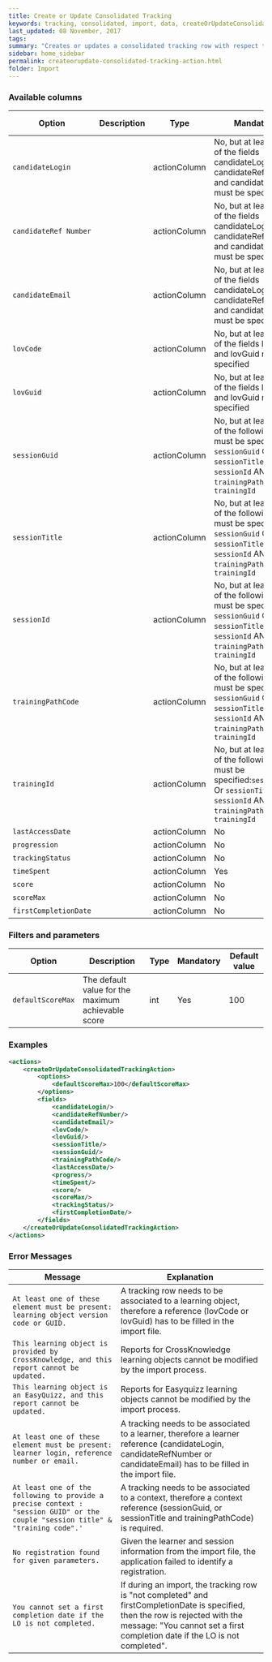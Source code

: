 ```yaml
---
title: Create or Update Consolidated Tracking
keywords: tracking, consolidated, import, data, createOrUpdateConsolidateTrackingAction
last_updated: 08 November, 2017
tags:
summary: "Creates or updates a consolidated tracking row with respect to the data row from the import file"
sidebar: home_sidebar
permalink: createorupdate-consolidated-tracking-action.html
folder: Import
---
```



### Available columns

Option | Description | Type | Mandatory | Default value
--- | --- | --- | --- | ---
`candidateLogin` |  | actionColumn | No, but at least one of the fields candidateLogin, candidateRefNumber and candidateEmail must be specified |
`candidateRef Number` | | actionColumn | No, but at least one of the fields candidateLogin, candidateRefNumber and candidateEmail must be specified |
`candidateEmail` | | actionColumn | No, but at least one of the fields candidateLogin, candidateRefNumber and candidateEmail must be specified |
`lovCode` | | actionColumn | No, but at least one of the fields lovCode and lovGuid must be specified |
`lovGuid` | | actionColumn | No, but at least one of the fields lovCode and lovGuid must be specified |
`sessionGuid` | | actionColumn | No, but at least one of the following fields must be specified: `sessionGuid` Or `sessionTitle` or `sessionId` AND `trainingPathCode` or `trainingId` |
`sessionTitle` | | actionColumn | 	No, but at least one of the following fields must be specified: `sessionGuid` Or `sessionTitle` or `sessionId` AND `trainingPathCode` or `trainingId` |
`sessionId` | | actionColumn | No, but at least one of the following fields must be specified: `sessionGuid` Or `sessionTitle` or `sessionId` AND `trainingPathCode` or `trainingId` |
`trainingPathCode` | | actionColumn | No, but at least one of the following fields must be specified: `sessionGuid` Or `sessionTitle` or `sessionId` AND `trainingPathCode` or `trainingId` |
`trainingId` | | actionColumn | No, but at least one of the following fields must be specified:`sessionGuid` Or `sessionTitle` or `sessionId` AND `trainingPathCode` or `trainingId` |
`lastAccessDate` | | actionColumn | No |
`progression` | | actionColumn | No |
`trackingStatus` | | actionColumn | No |
`timeSpent` | | actionColumn | Yes |
`score` | | actionColumn | No |
`scoreMax` | | actionColumn | No |
`firstCompletionDate` | | actionColumn | No | 

### Filters and parameters

Option | Description | Type | Mandatory | Default value
--- | --- | --- | --- | ---
`defaultScoreMax` | The default value for the maximum achievable score | int | Yes | 100

### Examples

```xml 
<actions>
	<createOrUpdateConsolidatedTrackingAction>
		<options>
			<defaultScoreMax>100</defaultScoreMax>
		</options>
		<fields>
			<candidateLogin/>
			<candidateRefNumber/>
			<candidateEmail/>
			<lovCode/>
			<lovGuid/>
			<sessionTitle/>
			<sessionGuid/>
			<trainingPathCode/>
			<lastAccessDate/>
			<progress/>
			<timeSpent/>
			<score/>
			<scoreMax/>
			<trackingStatus/>
            <firstCompletionDate/>
		</fields>
	</createOrUpdateConsolidatedTrackingAction>
</actions>
```

### Error Messages

Message | Explanation
---- | ----
`At least one of these element must be present: learning object version code or GUID.` | A tracking row needs to be associated to a learning object, therefore a reference (lovCode or lovGuid) has to be filled in the import file.
`This learning object is provided by CrossKnowledge, and this report cannot be updated.` | Reports for CrossKnowledge learning objects cannot be modified by the import process.
`This learning object is an EasyQuizz, and this report cannot be updated.`	| Reports for Easyquizz learning objects cannot be modified by the import process.
`At least one of these element must be present: learner login, reference number or email.` | A tracking needs to be associated to a learner, therefore a learner reference (candidateLogin, candidateRefNumber or candidateEmail) has to be filled in the import file.
`At least one of the following to provide a precise context : "session GUID" or the couple "session title" & "training code".'`	| A tracking needs to be associated to a context, therefore a context reference (sessionGuid, or sessionTitle and trainingPathCode) is required.
`No registration found for given parameters.` | Given the learner and session information from the import file, the application failed to identify a registration.
`You cannot set a first completion date if the LO is not completed.` | If during an import, the tracking row is "not completed" and firstCompletionDate is specified, then the row is rejected with the message: "You cannot set a first completion date if the LO is not completed".